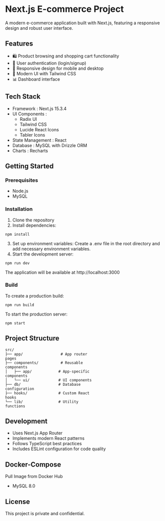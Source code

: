 # Next.js E-commerce Project
A modern e-commerce application built with Next.js, featuring a responsive design and robust user interface.

## Features
- 🛍️ Product browsing and shopping cart functionality
- 👤 User authentication (login/signup)
- 📱 Responsive design for mobile and desktop
- 🎨 Modern UI with Tailwind CSS
- 📊 Dashboard interface
## Tech Stack
- Framework : Next.js 15.3.4
- UI Components :
  - Radix UI
  - Tailwind CSS
  - Lucide React Icons
  - Tabler Icons
- State Management : React
- Database : MySQL with Drizzle ORM
- Charts : Recharts
## Getting Started
### Prerequisites
- Node.js
- MySQL
### Installation
1. Clone the repository
2. Install dependencies:
```
npm install
```
3. Set up environment variables:
   Create a .env file in the root directory and add necessary environment variables.
4. Start the development server:
```
npm run dev
```
The application will be available at http://localhost:3000

### Build
To create a production build:

```
npm run build
```
To start the production server:

```
npm start
```
## Project Structure
```
src/
├── app/                 # App router 
pages
├── components/          # Reusable 
components
│   ├── app/            # App-specific 
components
│   └── ui/             # UI components
├── db/                 # Database 
configuration
├── hooks/              # Custom React 
hooks
└── lib/                # Utility 
functions
```
## Development
- Uses Next.js App Router
- Implements modern React patterns
- Follows TypeScript best practices
- Includes ESLint configuration for code quality

## Docker-Compose
Pull Image from Docker Hub
- MySQL 8.0

## License
This project is private and confidential.